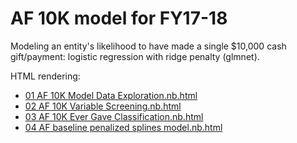 # AF 10K model for FY17-18

Modeling an entity's likelihood to have made a single $10,000 cash gift/payment: logistic regression with ridge penalty (glmnet).

HTML rendering:

  * [01 AF 10K Model Data Exploration.nb.html](https://htmlpreview.github.io/?https://github.com/phively/ksm-models/blob/master/af-10k-fy17/01%20AF%2010K%20Model%20Data%20Exploration.nb.html)
  * [02 AF 10K Variable Screening.nb.html](https://htmlpreview.github.io/?https://github.com/phively/ksm-models/blob/master/af-10k-fy17/02%20AF%2010K%20Variable%20Screening.nb.html)
  * [03 AF 10K Ever Gave Classification.nb.html](https://htmlpreview.github.io/?https://github.com/phively/ksm-models/blob/master/af-10k-fy17/03%20AF%2010K%20Ever%20Gave%20Classification.nb.html)
  * [04 AF baseline penalized splines model.nb.html](https://htmlpreview.github.io/?https://github.com/phively/ksm-models/blob/master/af-10k-fy17/04%20AF%20baseline%20penalized%20splines%20model.nb.html)